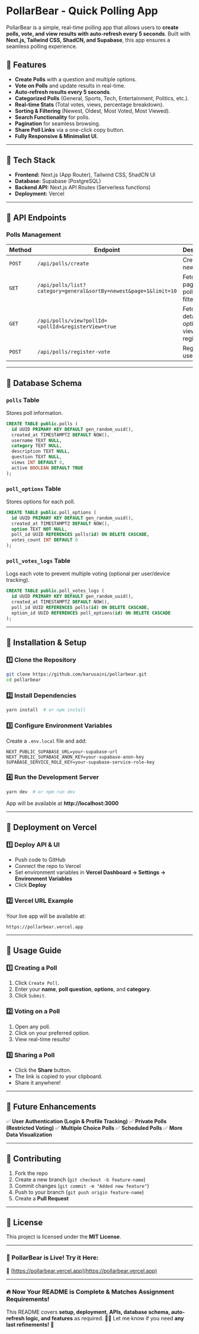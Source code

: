 # **PollarBear - Quick Polling App**

PollarBear is a simple, real-time polling app that allows users to **create polls, vote, and view results with auto-refresh every 5 seconds**. Built with **Next.js, Tailwind CSS, ShadCN, and Supabase**, this app ensures a seamless polling experience.

## **🚀 Features**

- **Create Polls** with a question and multiple options.
- **Vote on Polls** and update results in real-time.
- **Auto-refresh results every 5 seconds**.
- **Categorized Polls** (General, Sports, Tech, Entertainment, Politics, etc.).
- **Real-time Stats** (Total votes, views, percentage breakdown).
- **Sorting & Filtering** (Newest, Oldest, Most Voted, Most Viewed).
- **Search Functionality** for polls.
- **Pagination** for seamless browsing.
- **Share Poll Links** via a one-click copy button.
- **Fully Responsive & Minimalist UI.**

---

## **📂 Tech Stack**

- **Frontend:** Next.js (App Router), Tailwind CSS, ShadCN UI
- **Database:** Supabase (PostgreSQL)
- **Backend API:** Next.js API Routes (Serverless functions)
- **Deployment:** Vercel

---

## **📌 API Endpoints**

### **Polls Management**

| Method | Endpoint                                                         | Description                                         |
| ------ | ---------------------------------------------------------------- | --------------------------------------------------- |
| `POST` | `/api/polls/create`                                              | Create a new poll                                   |
| `GET`  | `/api/polls/list?category=general&sortBy=newest&page=1&limit=10` | Fetch paginated polls with filters                  |
| `GET`  | `/api/polls/view?pollId=<pollId>&registerView=true`              | Fetch poll details, with optional view registration |
| `POST` | `/api/polls/register-vote`                                       | Register a user's vote                              |

---

## **📌 Database Schema**

### **`polls` Table**

Stores poll information.

```sql
CREATE TABLE public.polls (
  id UUID PRIMARY KEY DEFAULT gen_random_uuid(),
  created_at TIMESTAMPTZ DEFAULT NOW(),
  username TEXT NULL,
  category TEXT NULL,
  description TEXT NULL,
  question TEXT NULL,
  views INT DEFAULT 0,
  active BOOLEAN DEFAULT TRUE
);
```

### **`poll_options` Table**

Stores options for each poll.

```sql
CREATE TABLE public.poll_options (
  id UUID PRIMARY KEY DEFAULT gen_random_uuid(),
  created_at TIMESTAMPTZ DEFAULT NOW(),
  option TEXT NOT NULL,
  poll_id UUID REFERENCES polls(id) ON DELETE CASCADE,
  votes_count INT DEFAULT 0
);
```

### **`poll_votes_logs` Table**

Logs each vote to prevent multiple voting (optional per user/device tracking).

```sql
CREATE TABLE public.poll_votes_logs (
  id UUID PRIMARY KEY DEFAULT gen_random_uuid(),
  created_at TIMESTAMPTZ DEFAULT NOW(),
  poll_id UUID REFERENCES polls(id) ON DELETE CASCADE,
  option_id UUID REFERENCES poll_options(id) ON DELETE CASCADE
);
```

---

## **📌 Installation & Setup**

### **1️⃣ Clone the Repository**

```bash
git clone https://github.com/karusaini/pollarbear.git
cd pollarbear
```

### **2️⃣ Install Dependencies**

```bash
yarn install  # or npm install
```

### **3️⃣ Configure Environment Variables**

Create a `.env.local` file and add:

```env
NEXT_PUBLIC_SUPABASE_URL=your-supabase-url
NEXT_PUBLIC_SUPABASE_ANON_KEY=your-supabase-anon-key
SUPABASE_SERVICE_ROLE_KEY=your-supabase-service-role-key
```

### **4️⃣ Run the Development Server**

```bash
yarn dev  # or npm run dev
```

App will be available at **http://localhost:3000**

---

## **📌 Deployment on Vercel**

### **1️⃣ Deploy API & UI**

- Push code to GitHub
- Connect the repo to Vercel
- Set environment variables in **Vercel Dashboard → Settings → Environment Variables**
- Click **Deploy**

### **2️⃣ Vercel URL Example**

Your live app will be available at:

```
https://pollarbear.vercel.app
```

---

## **📌 Usage Guide**

### **1️⃣ Creating a Poll**

1. Click `Create Poll`.
2. Enter your **name**, **poll question**, **options**, and **category**.
3. Click `Submit`.

### **2️⃣ Voting on a Poll**

1. Open any poll.
2. Click on your preferred option.
3. View real-time results!

### **3️⃣ Sharing a Poll**

- Click the **Share** button.
- The link is copied to your clipboard.
- Share it anywhere!

---

## **📌 Future Enhancements**

✅ **User Authentication (Login & Profile Tracking)**
✅ **Private Polls (Restricted Voting)**
✅ **Multiple Choice Polls**
✅ **Scheduled Polls**
✅ **More Data Visualization**

---

## **📌 Contributing**

1. Fork the repo
2. Create a new branch (`git checkout -b feature-name`)
3. Commit changes (`git commit -m "Added new feature"`)
4. Push to your branch (`git push origin feature-name`)
5. Create a **Pull Request**

---

## **📌 License**

This project is licensed under the **MIT License**.

---

### **🚀 PollarBear is Live! Try it Here:**

🔗 [https://pollarbear.vercel.app](https://pollarbear.vercel.app)

---

### **🔥 Now Your README is Complete & Matches Assignment Requirements!**

This README covers **setup, deployment, APIs, database schema, auto-refresh logic, and features** as required. 🚀🔥
Let me know if you need **any last refinements!** 🎉
